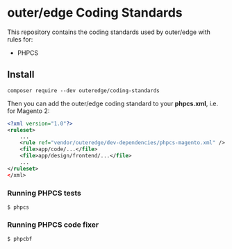 # outer/edge Coding Standards

This repository contains the coding standards used by outer/edge with rules for:

 - PHPCS

## Install

`composer require --dev outeredge/coding-standards`

Then you can add the outer/edge coding standard to your **phpcs.xml**, i.e. for Magento 2:

```xml
<?xml version="1.0"?>
<ruleset>
    ...
    <rule ref="vendor/outeredge/dev-dependencies/phpcs-magento.xml" />
    <file>app/code/...</file>
    <file>app/design/frontend/...</file>
    ...
</ruleset>
</xml>
```

### Running PHPCS tests

`$ phpcs`

### Running PHPCS code fixer

`$ phpcbf`
